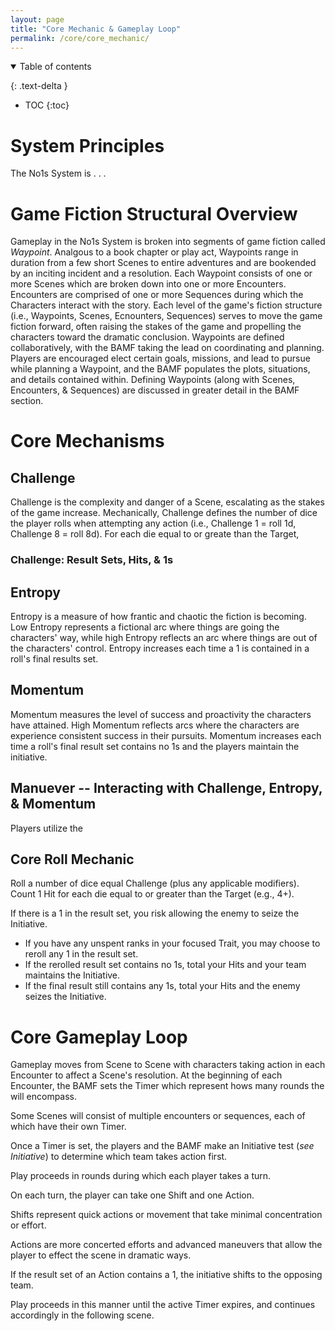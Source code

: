 ```yaml
---
layout: page
title: "Core Mechanic & Gameplay Loop"
permalink: /core/core_mechanic/
---
```


<details open markdown="block">

<summary>
    Table of contents
</summary>

{: .text-delta }
- TOC
{:toc}

</details>

# System Principles
The No1s System is . . .

# Game Fiction Structural Overview
Gameplay in the No1s System is broken into segments of game fiction called *Waypoint*.  Analgous to a book chapter or play act, Waypoints range in duration from a few short Scenes to entire adventures and are bookended by an inciting incident and a resolution.  Each Waypoint consists of one or more Scenes which are broken down into one or more Encounters.  Encounters are comprised of one or more Sequences during which the Characters interact with the story.  Each level of the game's fiction structure (i.e., Waypoints, Scenes, Ecnounters, Sequences) serves to move the game fiction forward, often raising the stakes of the game and propelling the characters toward the dramatic conclusion.
Waypoints are defined collaboratively, with the BAMF taking the lead on coordinating and planning.  Players are encouraged elect certain goals, missions, and lead to pursue while planning a Waypoint, and the BAMF populates the plots, situations, and details contained within.
Defining Waypoints (along with Scenes, Encounters, & Sequences) are discussed in greater detail in the BAMF section.

# Core Mechanisms

## Challenge
Challenge is the complexity and danger of a Scene, escalating as the stakes of the game increase.  Mechanically, Challenge defines the number of dice the player rolls when attempting any action (i.e., Challenge 1 = roll 1d, Challenge 8 = roll 8d).  For each die equal to or greate than the Target, 

### Challenge: Result Sets, Hits, & 1s


## Entropy
Entropy is a measure of how frantic and chaotic the fiction is becoming.  Low Entropy represents a fictional arc where things are going the characters' way, while high Entropy reflects an arc where things are out of the characters' control.
Entropy increases each time a 1 is contained in a roll's final results set.

## Momentum
Momentum measures the level of success and proactivity the characters have attained.  High Momentum reflects arcs where the characters are experience consistent success in their pursuits.
Momentum increases each time a roll's final result set contains no 1s and the players maintain the initiative.

## Manuever -- Interacting with Challenge, Entropy, & Momentum
Players utilize the 

## Core Roll Mechanic

Roll a number of dice equal Challenge (plus any applicable modifiers). Count 1 Hit for each die equal to or greater than the Target (e.g., 4+).

If there is a 1 in the result set, you risk allowing the enemy to seize the Initiative.

- If you have any unspent ranks in your focused Trait, you may choose to reroll any 1 in the result set.
- If the rerolled result set contains no 1s, total your Hits and your team maintains the Initiative.
- If the final result still contains any 1s, total your Hits and the enemy seizes the Initiative.


# Core Gameplay Loop
Gameplay moves from Scene to Scene with characters taking action in each Encounter to affect a Scene's resolution.    At the beginning of each Encounter, the BAMF sets the Timer which represent hows many rounds the  will encompass.

Some Scenes will consist of multiple encounters or sequences, each of which have their own Timer.

Once a Timer is set, the players and the BAMF make an Initiative test (*see Initiative*) to determine which team takes action first.

Play proceeds in rounds during which each player takes a turn.

On each turn, the player can take one Shift and one Action.

Shifts represent quick actions or movement that take minimal concentration or effort.

Actions are more concerted efforts and advanced maneuvers that allow the player to effect the scene in dramatic ways.

If the result set of an Action contains a 1, the initiative shifts to the opposing team.

Play proceeds in this manner until the active Timer expires, and continues accordingly in the following scene.



